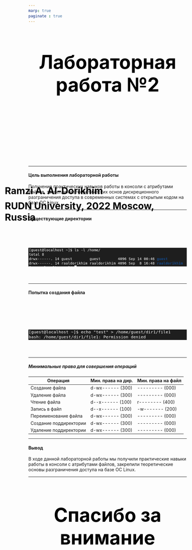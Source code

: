 ```yaml
---
marp: true
paginate : true
---
```

<style>
h1 { 
    font-size: 60px;
    color: Black;
    text-align: center;
    }       
h2 { 
    font-size: 30px;
    color: Black;
    position: relative;
    left: -2.5em;
    top: 8em;
    }

h3 { 
    font-size: 30px;
    color: Black;
    position: relative;
    left: -2.5em;
    top: 7em;
    }

section.titleslide1 h4 {
    font-size: 40px;
    color: Black;
    position: relative;
    left: 0em;
    bottom: 2em;    
}

section.titleslide2 h4 {
    font-size: 40px;
    color: Black;
    position: relative;
    left: 0em;
    bottom: 5.3em;    
}

section.titleslide3 h4 {
    font-size: 40px;
    color: Black;
    position: relative;
    left: 0em;
    bottom: 0em;    
}

section.titleslide4 h4 {
    font-size: 40px;
    color: Black;
    position: relative;
    left: 0em;
    bottom: 0em;    
}

section.titleslide5 h4 {
    font-size: 40px;
    color: Black;
    position: relative;
    left: 0em;
    bottom: -1em;    
}

</style>

# Лабораторная работа №2
## Ramzi A. Al-Dorikhim
### RUDN University, 2022 Moscow, Russia

---
<!--_class: titleslide2 -->
#### Цель выполнения лабораторной работы
Получение практических навыков работы в консоли с атрибутами файлов, закрепление теоретических основ дискреционного разграничения доступа в современных системах с открытым кодом на базе ОС Linux.

---
<!--_class: titleslide2 -->
#### Существующие директории
# ![ls -l /home/](image/9.png)

---
<!--_class: titleslide2 -->
#### Попытка создания файла
# ![Попытка создания файла](image/13.png)

---
<!--_class: titleslide2 -->
##### Минимальные права для совершения операций
| Операция               | Мин. права на дир. | Мин. права на файл |
| ---------------------- | ------------------------------- | ------------------------- |
| Создание файла         | d-wx------ (300)                | --------- (000)           |
| Удаление файла         | d-wx------ (300)                | --------- (000)           |
| Чтение файла           | d--x------ (100)                | r-------- (400)           |
| Запись в файл          | d--x------ (100)                | -w------- (200)           |
| Переименование файла   | d-wx------ (300)                | --------- (000)           |
| Создание поддиректории | d-wx------ (300)                | --------- (000)           |
| Удаление поддиректории | d-wx------ (300)                | --------- (000)           |


---

<!--_class: titleslide2 -->
#### Вывод

В ходе данной лабораторной работы мы получили практические навыки работы в консоли с атрибутами файлов, закрепили теоретические основы разграничения доступа на базе ОС Linux.





---
# Спасибо за внимание

